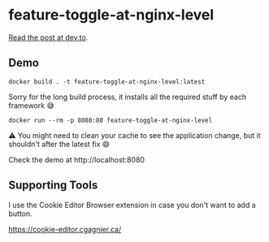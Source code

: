 # feature-toggle-at-nginx-level

[Read the post at dev.to](https://dev.to/aleixmorgadas/feature-toggle-at-nginx-level-d0f).

## Demo

`docker build . -t feature-toggle-at-nginx-level:latest`

Sorry for the long build process, it installs all the required stuff by each framework :sweat_smile:

`docker run --rm -p 8080:80 feature-toggle-at-nginx-level`

:warning: You might need to clean your cache to see the application change, but it shouldn't after the latest fix :smile:

Check the demo at http://localhost:8080

## Supporting Tools

I use the Cookie Editor Browser extension in case you don't want to add a button.

https://cookie-editor.cgagnier.ca/
